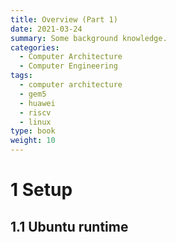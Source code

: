```yaml
---
title: Overview (Part 1)
date: 2021-03-24
summary: Some background knowledge.
categories:
  - Computer Architecture
  - Computer Engineering
tags:
  - computer architecture
  - gem5
  - huawei
  - riscv
  - linux
type: book
weight: 10
---
```


# 1 Setup
## 1.1 Ubuntu runtime
 